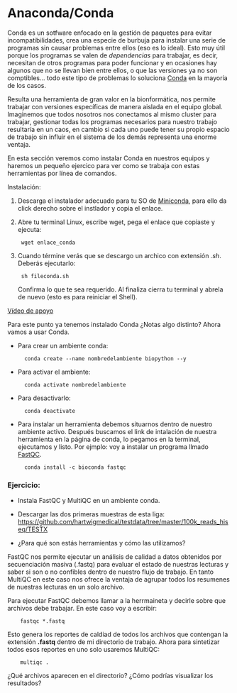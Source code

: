 # Anaconda/Conda

Conda es un sotfware enfocado en la gestión de paquetes para evitar incompatibilidades, crea una especie de burbuja para instalar una serie de programas sin causar problemas entre ellos (eso es lo ideal). Esto muy útil porque los programas se valen de *dependencias* para trabajar, es decir, necesitan de otros programas para poder funcionar y en ocasiones hay algunos que no se llevan bien entre ellos, o que las versiones  ya no son comptibles... todo este tipo de problemas lo soluciona [Conda](https://docs.conda.io/en/latest/) en la mayoría de los casos.

Resulta una herramienta de gran valor en la bionformática, nos permite trabajar con versiones específicas de manera aislada en el equipo global. Imaginemos que todos nosotros nos conectamos al mismo cluster para trabajar, gestionar todas los programas necesarios para nuestro trabajo resultaría en un caos, en cambio si cada uno puede tener su propio espacio de trabajo sin influir en el sistema de los demás representa una enorme ventaja.

En esta sección veremos como instalar Conda en nuestros equipos y haremos un pequeño ejercico para ver como se trabaja con estas herramientas por línea de comandos. 

Instalación:

1. Descarga el instalador adecuado para tu SO de [Miniconda](https://docs.conda.io/projects/miniconda/en/latest/), para ello da click derecho sobre el instlador y copia el enlace.
2. Abre tu terminal Linux, escribe wget, pega el enlace que copiaste y ejecuta:
    
        wget enlace_conda

3. Cuando términe verás que se descargo un archico con extensión *.sh*. Deberás ejecutarlo:

        sh fileconda.sh
    
    Confirma lo que te sea requerido. Al finaliza cierra tu terminal y abrela de nuevo (esto es para reiniciar el Shell).

[Vídeo de apoyo](https://youtu.be/P6eGTN9QN2Q?si=UtVllFqq7E03tt9B)

Para este punto ya tenemos instalado Conda ¿Notas algo distinto? Ahora vamos a usar Conda. 

+ Para crear un ambiente conda:
            
        conda create --name nombredelambiente biopython --y

+ Para activar el ambiente:

        conda activate nombredelambiente

+ Para desactivarlo: 
  
        conda deactivate

+ Para instalar un herramienta debemos situarnos dentro de nuestro ambiente activo. Después buscamos el link de intalación de nuestra herramienta en la página de conda, lo pegamos en la terminal, ejecutamos y listo. Por ejmplo: voy a instalar un programa llmado [FastQC](https://anaconda.org/bioconda/fastqc).

        conda install -c bioconda fastqc

### **Ejercicio:**
+ Instala FastQC y MultiQC en un ambiente conda.
+ Descargar las dos primeras muestras de esta liga: https://github.com/hartwigmedical/testdata/tree/master/100k_reads_hiseq/TESTX

+ ¿Para qué son estás herramientas y cómo las utilizamos?

FastQC nos permite ejecutar un análisis de calidad a datos obtenidos por secuenciación masiva (.fastq) para evaluar el estado de nuestras lecturas y saber si son o no confibles dentro de nuestro flujo de trabajo. En tanto MultiQC en este caso nos ofrece la ventaja de agrupar todos los resumenes de nuestras lecturas en un solo archivo.

Para ejecutar FastQC debemos llamar a la herrmaineta y decirle sobre que archivos debe trabajar. En este caso voy a escribir:

        fastqc *.fastq

Esto genera los reportes de caldiad de todos los archivos que contengan la extensión **.fastq** dentro de mi directorio de trabajo. Ahora para sintetizar todos esos reportes en uno solo usaremos MultiQC:

        multiqc .

¿Qué archivos aparecen en el directorio? ¿Cómo podrías visualizar los resultados?








